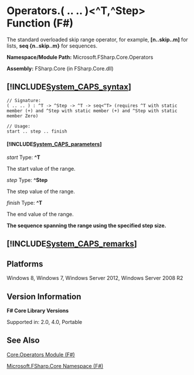 # Operators.( .. .. )<^T,^Step> Function (F#)

The standard overloaded skip range operator, for example, **[n..skip..m]** for lists, **seq {n..skip..m}** for sequences.

**Namespace/Module Path:** Microsoft.FSharp.Core.Operators

**Assembly:** FSharp.Core (in FSharp.Core.dll)


## [!INCLUDE[System_CAPS_syntax](//System/Token/System_CAPS_syntax_md.md)]

```
// Signature:
( .. .. ) : ^T -> ^Step -> ^T -> seq<^T> (requires ^T with static member (+) and ^Step with static member (+) and ^Step with static member Zero)

// Usage:
start .. step .. finish
```

#### [!INCLUDE[System_CAPS_parameters](//System/Token/System_CAPS_parameters_md.md)]
*start*
Type: **^T**


The start value of the range.


*step*
Type: **^Step**


The step value of the range.


*finish*
Type: **^T**


The end value of the range.



**The sequence spanning the range using the specified step size.**
## [!INCLUDE[System_CAPS_remarks](//System/Token/System_CAPS_remarks_md.md)]

## Platforms
Windows 8, Windows 7, Windows Server 2012, Windows Server 2008 R2


## Version Information
**F# Core Library Versions**

Supported in: 2.0, 4.0, Portable




## See Also
[Core.Operators Module &#40;F&#35;&#41;](Core.Operators+Module+28%F%2329%.md)

[Microsoft.FSharp.Core Namespace &#40;F&#35;&#41;](Microsoft.FSharp.Core+Namespace+28%F%2329%.md)

